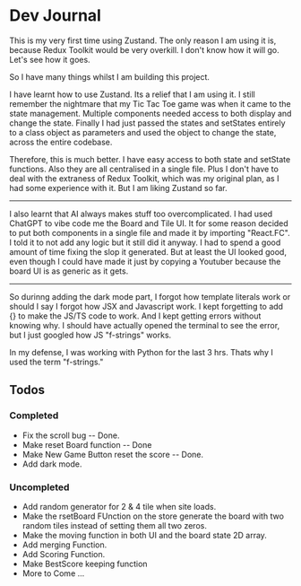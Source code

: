 # Dev Journal
  
This is my very first time using Zustand. The only reason I am using it is, because Redux Toolkit would be very overkill.
I don't know how it will go. Let's see how it goes.

So I have many things whilst I am building this project.

I have learnt how to use Zustand. Its a relief that I am using it. I still remember the nightmare that my Tic Tac Toe game was when it came to the state management. Multiple components needed access to both display and change the state. Finally I had just passed the states and setStates entirely to a class object as parameters and used the object to change the state, across the entire codebase.

Therefore, this is much better. I have easy access to both state and setState functions. Also they are all centralised in a single file. Plus I don't have to deal with the extraness of Redux Toolkit, which was my original plan, as I had some experience with it. But I am liking Zustand so far.

***

I also learnt that AI always makes stuff too overcomplicated. I had used ChatGPT to vibe code me the Board and Tile UI. It for some reason decided to put both components in a single file and made it by importing "React.FC". I told it to not add any logic but it still did it anyway. I had to spend a good amount of time fixing the slop it generated. But at least the UI looked good, even though I could have made it just by copying a Youtuber because the board UI is as generic as it gets.

***
So durinng adding the dark mode part, I forgot how template literals work or should I say I forgot how JSX and Javascript work. I kept forgetting to add {} to make the JS/TS code to work. And I kept getting errors without knowing why. I should have actually opened the terminal to see the error, but I just googled how JS "f-strings" works.

In my defense, I was working with Python for the last 3 hrs. Thats why I used the term "f-strings."

## Todos

### Completed

- Fix the scroll bug -- Done.
- Make reset Board function -- Done
- Make New Game Button reset the score -- Done.
- Add dark mode.

### Uncompleted

- Add random generator for 2 & 4 tile when site loads.
- Make the rsetBoard FUnction on the store generate the board with two random tiles instead of setting them all two zeros.
- Make the moving function in both UI and the board state 2D array.
- Add merging Function.
- Add Scoring Function.
- Make BestScore keeping function
- More to Come ...
